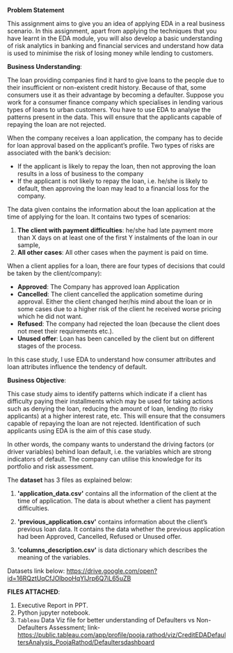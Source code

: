 **Problem Statement**
 
This assignment aims to give you an idea of applying EDA in a real business scenario. In this assignment, apart from applying the techniques that you have learnt in the EDA module, you will also develop a basic understanding of risk analytics in banking and financial services and understand how data is used to minimise the risk of losing money while lending to customers.

 

**Business Understanding**:

The loan providing companies find it hard to give loans to the people due to their insufficient or non-existent credit history. Because of that, some consumers use it as their advantage by becoming a defaulter. Suppose you work for a consumer finance company which specialises in lending various types of loans to urban customers. You have to use EDA to analyse the patterns present in the data. This will ensure that the applicants capable of repaying the loan are not rejected.

When the company receives a loan application, the company has to decide for loan approval based on the applicant’s profile. Two types of risks are associated with the bank’s decision:

* If the applicant is likely to repay the loan, then not approving the loan results in a loss of business to the company
* If the applicant is not likely to repay the loan, i.e. he/she is likely to default, then approving the loan may lead to a financial loss for the company.

 

The data given contains the information about the loan application at the time of applying for the loan.
It contains two types of scenarios:

1. **The client with payment difficulties**: he/she had late payment more than X days on at least one of the first Y instalments of the loan in our sample,
2. **All other cases**: All other cases when the payment is paid on time.


When a client applies for a loan, there are four types of decisions that could be taken by the client/company):

* **Approved**: The Company has approved loan Application
* **Cancelled**: The client cancelled the application sometime during approval. Either the client changed her/his mind about the loan or in some cases due to a higher risk of the client he received worse pricing which he did not want.
* **Refused**: The company had rejected the loan (because the client does not meet their requirements etc.).
* **Unused offer**:  Loan has been cancelled by the client but on different stages of the process.

In this case study, I use EDA to understand how consumer attributes and loan attributes influence the tendency of default.

**Business Objective**:

This case study aims to identify patterns which indicate if a client has difficulty paying their installments which may be used for taking actions such as denying the loan, reducing the amount of loan, lending (to risky applicants) at a higher interest rate, etc. This will ensure that the consumers capable of repaying the loan are not rejected. Identification of such applicants using EDA is the aim of this case study.
 
In other words, the company wants to understand the driving factors (or driver variables) behind loan default, i.e. the variables which are strong indicators of default.  The company can utilise this knowledge for its portfolio and risk assessment.

The **dataset** has 3 files as explained below: 

1. **'application_data.csv'**  contains all the information of the client at the time of application.
The data is about whether a client has payment difficulties.

2. **'previous_application.csv'** contains information about the client’s previous loan data. It contains the data whether the previous application had been Approved, Cancelled, Refused or Unused offer.

3. **'columns_description.csv'** is data dictionary which describes the meaning of the variables.

Datasets link below:
https://drive.google.com/open?id=16RQztUqCfJOlbooHqYlJrp6Q7iL65uZB

**FILES ATTACHED**:
1. Executive Report in PPT.
2. Python jupyter notebook.
3. `Tableau` Data Viz file for better understanding of Defaulters vs Non-Defaulters Assessment; link- https://public.tableau.com/app/profile/pooja.rathod/viz/CreditEDADefaultersAnalysis_PoojaRathod/Defaultersdashboard
